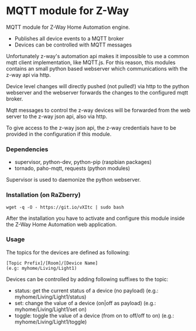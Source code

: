 MQTT module for Z-Way  
============================================

MQTT module for Z-Way Home Automation engine. 

+ Publishes all device events to a MQTT broker
+ Devices can be controlled with MQTT messages

Unfortunately z-way's automation api makes it impossible to use a common mqtt client implementation, like MQTT.js. For
this reason, this modules contains an small python based webserver which communications with the z-way api via http.

Device level changes will directly pushed (not pulled!) via http to the python webserver and the webserver forwards the changes to the configured mqtt broker.

Mqtt messages to control the z-way devices will be forwarded from the web server to the z-way json api, also via http.

To give access to the z-way json api, the z-way credentials have to be provided in the configuration if this module.

### Dependencies
* supervisor, python-dev, python-pip (raspbian packages)
* tornado, paho-mqtt, requests (python modules)

Supervisor is used to daemonize the python webserver.

### Installation (on RaZberry)
    
    wget -q -O - https://git.io/vXItc | sudo bash

After the installation you have to activate and configure this module inside the Z-Way Home Automation web application.


### Usage
The topics for the devices are defined as following:

    [Topic Prefix]/[Room]/[Device Name]
    (e.g: myhome/Living/Light1)

Devices can be controlled by adding following suffixes to the topic:

+ status: get the current status of a device (no payload)
(e.g.: myhome/Living/Light1/status)
+ set: change the value of a device (on|off as payload) 
(e.g.: myhome/Living/Light1/set on)
+ toggle: toggle the value of a device (from on to off/off to on)
(e.g.: myhome/Living/Light1/toggle)



